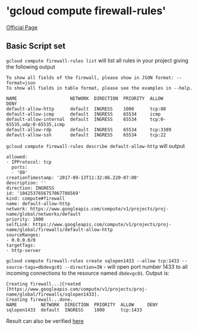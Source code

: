 
# 'gcloud compute firewall-rules' 
[Official Page](https://cloud.google.com/sdk/gcloud/reference/compute/firewall-rules/)


## Basic Script set 

`gcloud compute firewall-rules list` will list all rules in your project giving the following output
```
To show all fields of the firewall, please show in JSON format: --format=json
To show all fields in table format, please see the examples in --help.

NAME                    NETWORK  DIRECTION  PRIORITY  ALLOW                         DENY
default-allow-http      default  INGRESS    1000      tcp:80
default-allow-icmp      default  INGRESS    65534     icmp
default-allow-internal  default  INGRESS    65534     tcp:0-65535,udp:0-65535,icmp
default-allow-rdp       default  INGRESS    65534     tcp:3389
default-allow-ssh       default  INGRESS    65534     tcp:22
```

`gcloud compute firewall-rules describe default-allow-http` will output
```
allowed:
- IPProtocol: tcp
  ports:
  - '80'
creationTimestamp: '2017-09-13T11:32:06.220-07:00'
description: ''
direction: INGRESS
id: '1042537656757067786569'
kind: compute#firewall
name: default-allow-http
network: https://www.googleapis.com/compute/v1/projects/proj-name/global/networks/default
priority: 1000
selfLink: https://www.googleapis.com/compute/v1/projects/proj-name/global/firewalls/default-allow-http
sourceRanges:
- 0.0.0.0/0
targetTags:
- http-server 
```

`gcloud compute firewall-rules create sqlopen1433 --allow tcp:1433 --source-tags=dbdevgc01 --direction=IN` - will open port number 1433 to all incoming connections to the resource named `dbdevgc01`. Output is: 
```
Creating firewall...|Created [https://www.googleapis.com/compute/v1/projects/proj-name/global/firewalls/sqlopen1433].                                                        
Creating firewall...done.                                                                                                                                                              
NAME         NETWORK  DIRECTION  PRIORITY  ALLOW     DENY
sqlopen1433  default  INGRESS    1000      tcp:1433
```
Result can also be verified [here](https://console.cloud.google.com/networking/firewalls/details/sqlopen1433?project=proj-name&organizationId=876876876878) 




